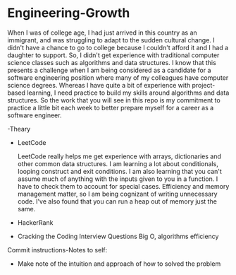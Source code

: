 # Engineering-Growth
When I was of college age, I had just arrived in this country as an immigrant, and was struggling to adapt to the sudden cultural change. I didn't have a chance to go to college because I couldn't afford it and I had a daughter to support. So, I didn't get experience with traditional computer science classes such as algorithms and data structures. I know that this presents a challenge when I am being considered as a candidate for a software engineering position where many of my colleagues have computer science degrees. Whereas I have quite a bit of experience with project-based learning, I need practice to build my skills around algorithms and data structures. So the work that you will see in this repo is my commitment to practice a little bit each week to better prepare myself for a career as a software engineer.

-Theary


* LeetCode  


    LeetCode really helps me get experience with arrays, dictionaries and other common data structures. I am learning a lot about conditionals, looping construct and exit conditions. I am also learning that you can't assume much of anything with the inputs given to you in a function. I have to check them to account for special cases. Efficiency and memory management matter, so I am being cognizant of writing unnecessary code. I've also found that you can run a heap out of memory just the same.

* HackerRank

* Cracking the Coding Interview Questions
    Big O, algorithms efficiency

Commit instructions-Notes to self:
* Make note of the intuition and approach of how to solved the problem
